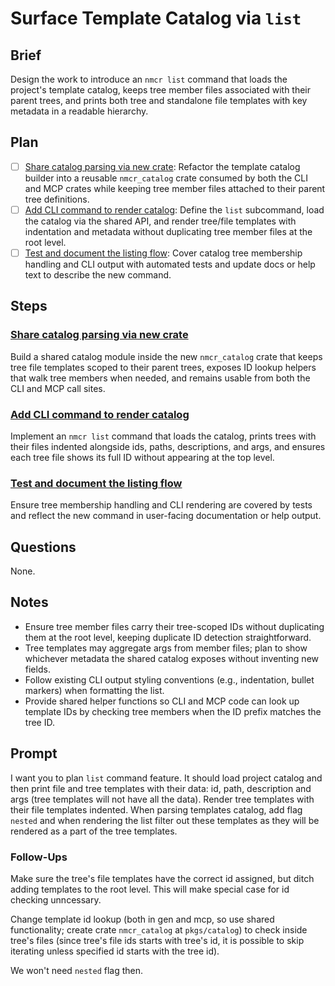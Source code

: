 # Surface Template Catalog via `list`

## Brief

Design the work to introduce an `nmcr list` command that loads the project's template catalog, keeps tree member files associated with their parent trees, and prints both tree and standalone file templates with key metadata in a readable hierarchy.

## Plan

- [ ] [Share catalog parsing via new crate](.agents/plans/004-list-command/001-share-catalog-parsing.md): Refactor the template catalog builder into a reusable `nmcr_catalog` crate consumed by both the CLI and MCP crates while keeping tree member files attached to their parent tree definitions.
- [ ] [Add CLI command to render catalog](.agents/plans/004-list-command/002-add-cli-list-command.md): Define the `list` subcommand, load the catalog via the shared API, and render tree/file templates with indentation and metadata without duplicating tree member files at the root level.
- [ ] [Test and document the listing flow](.agents/plans/004-list-command/003-test-and-document.md): Cover catalog tree membership handling and CLI output with automated tests and update docs or help text to describe the new command.

## Steps

### [Share catalog parsing via new crate](.agents/plans/004-list-command/001-share-catalog-parsing.md)

Build a shared catalog module inside the new `nmcr_catalog` crate that keeps tree file templates scoped to their parent trees, exposes ID lookup helpers that walk tree members when needed, and remains usable from both the CLI and MCP call sites.

### [Add CLI command to render catalog](.agents/plans/004-list-command/002-add-cli-list-command.md)

Implement an `nmcr list` command that loads the catalog, prints trees with their files indented alongside ids, paths, descriptions, and args, and ensures each tree file shows its full ID without appearing at the top level.

### [Test and document the listing flow](.agents/plans/004-list-command/003-test-and-document.md)

Ensure tree membership handling and CLI rendering are covered by tests and reflect the new command in user-facing documentation or help output.

## Questions

None.

## Notes

- Ensure tree member files carry their tree-scoped IDs without duplicating them at the root level, keeping duplicate ID detection straightforward.
- Tree templates may aggregate args from member files; plan to show whichever metadata the shared catalog exposes without inventing new fields.
- Follow existing CLI output styling conventions (e.g., indentation, bullet markers) when formatting the list.
- Provide shared helper functions so CLI and MCP code can look up template IDs by checking tree members when the ID prefix matches the tree ID.

## Prompt

I want you to plan `list` command feature. It should load project catalog and then print file and tree templates with their data: id, path, description and args (tree templates will not have all the data). Render tree templates with their file templates indented. When parsing templates catalog, add flag `nested` and when rendering the list filter out these templates as they will be rendered as a part of the tree templates.

### Follow-Ups

Make sure the tree's file templates have the correct id assigned, but ditch adding templates to the root level. This will make special case for id checking unncessary.

Change template id lookup (both in gen and mcp, so use shared functionality; create crate `nmcr_catalog` at `pkgs/catalog`) to check inside tree's files (since tree's file ids starts with tree's id, it is possible to skip iterating unless specified id starts with the tree id).

We won't need `nested` flag then.
